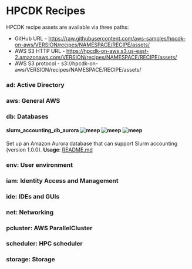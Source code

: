 # HPCDK Recipes

HPCDK recipe assets are available via three paths:
* GitHub URL - https://raw.githubusercontent.com/aws-samples/hpcdk-on-aws/VERSION/recipes/NAMESPACE/RECIPE/assets/
* AWS S3 HTTP URL - https://hpcdk-on-aws.s3.us-east-2.amazonaws.com/VERSION/recipes/NAMESPACE/RECIPE/assets/
* AWS S3 protocol - s3://hpcdk-on-aws/VERSION/recipes/NAMESPACE/RECIPE/assets/

### ad: Active Directory

### aws: General AWS

### db: Databases

#### slurm_accounting_db_aurora ![meep](https://img.shields.io/badge/-core-%23146EB4) ![meep](https://img.shields.io/badge/-rds-%23FF9900) ![meep](https://img.shields.io/badge/-cloudformation-%23FF9900)

Set up an Amazon Aurora database that can support Slurm accounting (version 1.0.0). **Usage**: [README.md](recipes/db/slurm_accounting_db_aurora/README.md)

### env: User environment

### iam: Identity Access and Management

### ide: IDEs and GUIs

### net: Networking

### pcluster: AWS ParallelCluster

### scheduler: HPC scheduler

### storage: Storage

